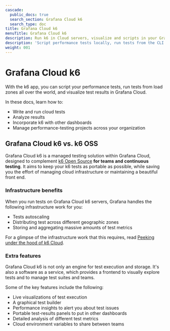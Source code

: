 ```yaml
---
cascade:
  public_docs: true
  search_section: Grafana Cloud k6
  search_type: doc
title: Grafana Cloud k6
menuTitle: Grafana Cloud k6
description: Run k6 in Cloud servers, visualize and scripts in your Grafana instance.
description: 'Script performance tests locally, run tests from the CLI on servers all over the world, and visualize test results in Grafana Cloud.'
weight: 001
---
```


# Grafana Cloud k6

With the k6 app, you can script your performance tests, run tests from load zones all over the world, and visualize test results in Grafana Cloud.

In these docs, learn how to:

- Write and run cloud tests
- Analyze results
- Incorporate k6 with other dashboards
- Manage performance-testing projects across your organization


## Grafana Cloud k6 vs. k6 OSS

Grafana Cloud k6 is a managed testing solution within Grafana Cloud, designed to complement [k6 Open Source](https://k6.io/docs) **for teams and continuous testing**. It aims to keep your k6 tests as portable as possible, while saving you the effort of managing cloud infrastructure or maintaining a beautiful front end.

### Infrastructure benefits

When you run tests on Grafana Cloud k6 servers, Grafana handles the following infrastructure work for you:
- Tests autoscaling 
- Distributing test across different geographic zones
- Storing and aggregating massive amounts of test metrics

For a glimpse of the infrastructure work that this requires, read [Peeking under the hood of k6 Cloud](https://k6.io/blog/the-glorious-backend/).

### Extra features

Grafana Cloud k6 is not only an engine for test execution and storage.
It's also a software as a service, which provides a frontend to visually explore tests and to manage test suites and teams.

Some of the key features include the following:
- Live visualizations of test execution
- A graphical test builder
- Performance insights to alert you about test issues
- Portable test-results panels to put in other dashboards
- Detailed analysis of different test metrics
- Cloud environment variables to share between teams
